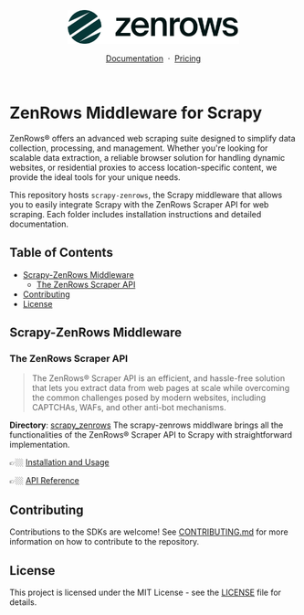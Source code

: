 <p align="center">
    <picture>
        <source media="(prefers-color-scheme: dark)" srcset=".github/assets/logo/dark.svg"/>
        <img alt="ZenRows Logo" src=".github/assets/logo/light.svg" width="300" />
    </picture>
</p>

<p align="center">
    <a href="https://docs.zenrows.com?utm_source=github.com&utm_medium=social&utm_campaign=zenrows-go-sdk">Documentation</a>
    <span>&nbsp;·&nbsp;</span>
    <a href="https://www.zenrows.com/pricing?utm_source=github.com&utm_medium=social&utm_campaign=zenrows-go-sdk">Pricing</a>
</p>
<br/>

# ZenRows Middleware for Scrapy

ZenRows® offers an advanced web scraping suite designed to simplify data collection, processing, and management. Whether you're looking for scalable data extraction, a reliable browser solution for handling dynamic websites, or residential proxies to access location-specific content, we provide the ideal tools for your unique needs.

This repository hosts `scrapy-zenrows`, the Scrapy middleware that allows you to easily integrate Scrapy with the ZenRows Scraper API for web scraping. Each folder includes installation instructions and detailed documentation.

## Table of Contents

- [Scrapy-ZenRows Middleware](#scrapy-zenrows-middleware)
  - [The ZenRows Scraper API](#the-zenrows-scraper-api)
- [Contributing](#contributing)
- [License](#license)

## Scrapy-ZenRows Middleware

### The ZenRows Scraper API

> The ZenRows® Scraper API is an efficient, and hassle-free solution that lets you extract data from web pages at scale while overcoming the common challenges posed by modern websites, including CAPTCHAs, WAFs, and other anti-bot mechanisms.

**Directory**: [scrapy_zenrows](scrapy_zenrows)
The scrapy-zenrows middlware brings all the functionalities of the ZenRows® Scraper API to Scrapy with straightforward implementation.

👉🏼 [Installation and Usage](scrapy_zenrows/README.md)

👉🏼 [API Reference](https://docs.zenrows.com/scraper-api/api-reference)

## Contributing

Contributions to the SDKs are welcome! See [CONTRIBUTING.md](./CONTRIBUTING.md) for more information on how to contribute to the repository.

## License

This project is licensed under the MIT License - see the [LICENSE](./LICENSE) file for details.
